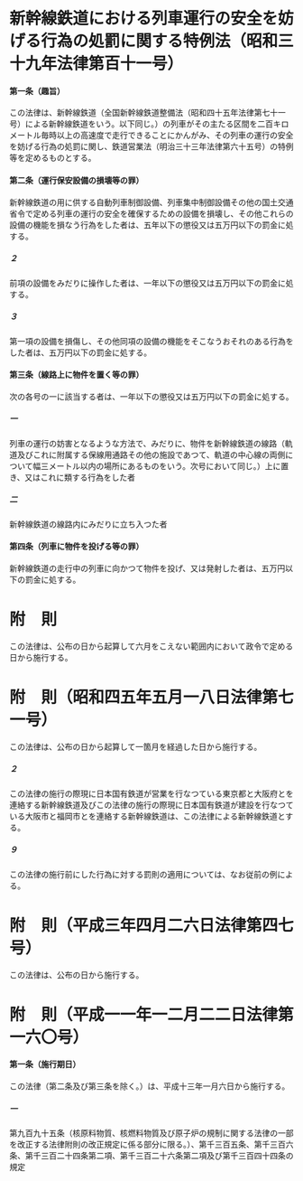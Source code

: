 # 新幹線鉄道における列車運行の安全を妨げる行為の処罰に関する特例法（昭和三十九年法律第百十一号）
#### 第一条（趣旨）
この法律は、新幹線鉄道（全国新幹線鉄道整備法（昭和四十五年法律第七十一号）による新幹線鉄道をいう。以下同じ。）の列車がその主たる区間を二百キロメートル毎時以上の高速度で走行できることにかんがみ、その列車の運行の安全を妨げる行為の処罰に関し、鉄道営業法（明治三十三年法律第六十五号）の特例等を定めるものとする。
#### 第二条（運行保安設備の損壊等の罪）
新幹線鉄道の用に供する自動列車制御設備、列車集中制御設備その他の国土交通省令で定める列車の運行の安全を確保するための設備を損壊し、その他これらの設備の機能を損なう行為をした者は、五年以下の懲役又は五万円以下の罰金に処する。
##### ２
前項の設備をみだりに操作した者は、一年以下の懲役又は五万円以下の罰金に処する。
##### ３
第一項の設備を損傷し、その他同項の設備の機能をそこなうおそれのある行為をした者は、五万円以下の罰金に処する。
#### 第三条（線路上に物件を置く等の罪）
次の各号の一に該当する者は、一年以下の懲役又は五万円以下の罰金に処する。
##### 一
列車の運行の妨害となるような方法で、みだりに、物件を新幹線鉄道の線路（軌道及びこれに附属する保線用通路その他の施設であつて、軌道の中心線の両側について幅三メートル以内の場所にあるものをいう。次号において同じ。）上に置き、又はこれに類する行為をした者
##### 二
新幹線鉄道の線路内にみだりに立ち入つた者
#### 第四条（列車に物件を投げる等の罪）
新幹線鉄道の走行中の列車に向かつて物件を投げ、又は発射した者は、五万円以下の罰金に処する。
# 附　則
この法律は、公布の日から起算して六月をこえない範囲内において政令で定める日から施行する。
# 附　則（昭和四五年五月一八日法律第七一号）
この法律は、公布の日から起算して一箇月を経過した日から施行する。
##### ２
この法律の施行の際現に日本国有鉄道が営業を行なつている東京都と大阪府とを連絡する新幹線鉄道及びこの法律の施行の際現に日本国有鉄道が建設を行なつている大阪市と福岡市とを連絡する新幹線鉄道は、この法律による新幹線鉄道とする。
##### ９
この法律の施行前にした行為に対する罰則の適用については、なお従前の例による。
# 附　則（平成三年四月二六日法律第四七号）
この法律は、公布の日から施行する。
# 附　則（平成一一年一二月二二日法律第一六〇号）
#### 第一条（施行期日）
この法律（第二条及び第三条を除く。）は、平成十三年一月六日から施行する。
##### 一
第九百九十五条（核原料物質、核燃料物質及び原子炉の規制に関する法律の一部を改正する法律附則の改正規定に係る部分に限る。）、第千三百五条、第千三百六条、第千三百二十四条第二項、第千三百二十六条第二項及び第千三百四十四条の規定
